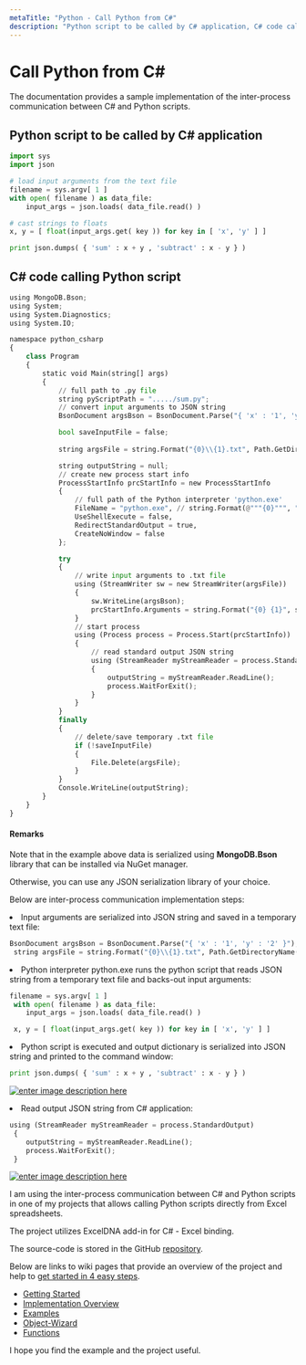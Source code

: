 ```yaml
---
metaTitle: "Python - Call Python from C#"
description: "Python script to be called by C# application, C# code calling Python script"
---
```


# Call Python from C#


The documentation provides a sample implementation of the inter-process communication between C# and Python scripts.



## Python script to be called by C# application


```py
import sys
import json

# load input arguments from the text file
filename = sys.argv[ 1 ]
with open( filename ) as data_file:   
    input_args = json.loads( data_file.read() )

# cast strings to floats
x, y = [ float(input_args.get( key )) for key in [ 'x', 'y' ] ]

print json.dumps( { 'sum' : x + y , 'subtract' : x - y } )

```



## C# code calling Python script


```py
using MongoDB.Bson;
using System;
using System.Diagnostics;
using System.IO;

namespace python_csharp
{
    class Program
    {
        static void Main(string[] args)
        {
            // full path to .py file
            string pyScriptPath = "...../sum.py";
            // convert input arguments to JSON string
            BsonDocument argsBson = BsonDocument.Parse("{ 'x' : '1', 'y' : '2' }");

            bool saveInputFile = false;
        
            string argsFile = string.Format("{0}\\{1}.txt", Path.GetDirectoryName(pyScriptPath), Guid.NewGuid());

            string outputString = null;
            // create new process start info 
            ProcessStartInfo prcStartInfo = new ProcessStartInfo
            {
                // full path of the Python interpreter 'python.exe'
                FileName = "python.exe", // string.Format(@"""{0}""", "python.exe"),
                UseShellExecute = false,
                RedirectStandardOutput = true,
                CreateNoWindow = false
            };

            try
            {    
                // write input arguments to .txt file 
                using (StreamWriter sw = new StreamWriter(argsFile))
                {
                    sw.WriteLine(argsBson);
                    prcStartInfo.Arguments = string.Format("{0} {1}", string.Format(@"""{0}""", pyScriptPath), string.Format(@"""{0}""", argsFile));
                }
                // start process
                using (Process process = Process.Start(prcStartInfo))
                {
                    // read standard output JSON string
                    using (StreamReader myStreamReader = process.StandardOutput)
                    {
                        outputString = myStreamReader.ReadLine();
                        process.WaitForExit();
                    }
                }
            }
            finally
            {
                // delete/save temporary .txt file 
                if (!saveInputFile)
                {
                    File.Delete(argsFile);
                }
            }
            Console.WriteLine(outputString);
        }
    }
}

```



#### Remarks


Note that in the example above data is serialized using **MongoDB.Bson** library that can be installed via NuGet manager.

Otherwise, you can use any JSON serialization library of your choice.

Below are inter-process communication implementation steps:

<li>
Input arguments are serialized into JSON string and saved in a temporary text file:

```py
BsonDocument argsBson = BsonDocument.Parse("{ 'x' : '1', 'y' : '2' }"); 
 string argsFile = string.Format("{0}\\{1}.txt", Path.GetDirectoryName(pyScriptPath), Guid.NewGuid());

```

</li>
<li>
Python interpreter python.exe runs the python script that reads JSON string from a temporary text file and backs-out input arguments:

```py
filename = sys.argv[ 1 ]
 with open( filename ) as data_file:  
    input_args = json.loads( data_file.read() )

 x, y = [ float(input_args.get( key )) for key in [ 'x', 'y' ] ]

```

</li>
<li>
Python script is executed and output dictionary is serialized into JSON string and printed to the command window:

```py
print json.dumps( { 'sum' : x + y , 'subtract' : x - y } )

```

[<img src="https://i.stack.imgur.com/HjjT9.png" alt="enter image description here" />](https://github.com/JulijJegorov/tandem-algorithms)
</li>
<li>
Read output JSON string from C# application:

```py
using (StreamReader myStreamReader = process.StandardOutput)
 {
    outputString = myStreamReader.ReadLine();
    process.WaitForExit();
 }

```

</li>

[<img src="https://i.stack.imgur.com/zDdC1.jpg" alt="enter image description here" />](https://i.stack.imgur.com/zDdC1.jpg)

I am using the inter-process communication between C# and Python scripts in one of my projects that allows calling Python scripts directly from Excel spreadsheets.

The project utilizes ExcelDNA add-in for C# - Excel binding.

The source-code is stored in the GitHub [repository](https://github.com/JulijJegorov/tandem-algorithms).

Below are links to wiki pages that provide an overview of the project and help to [get started in 4 easy steps](https://github.com/JulijJegorov/tandem-algorithms/wiki/Getting-Started).

- [Getting Started](https://github.com/JulijJegorov/tandem-algorithms/wiki/Getting-Started)
- [Implementation Overview](https://github.com/JulijJegorov/tandem-algorithms/wiki/Implementation-Overview)
- [Examples](https://github.com/JulijJegorov/tandem-algorithms/wiki/Examples)
- [Object-Wizard](https://github.com/JulijJegorov/tandem-algorithms/wiki/Object-Wizard)
- [Functions](https://github.com/JulijJegorov/tandem-algorithms/wiki/Functions)

I hope you find the example and the project useful.

